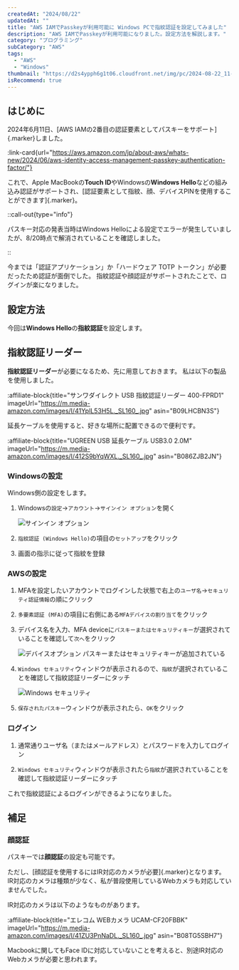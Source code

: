 ```yaml
---
createdAt: "2024/08/22"
updatedAt: ""
title: "AWS IAMでPasskeyが利用可能に Windows PCで指紋認証を設定してみました"
description: "AWS IAMでPasskeyが利用可能になりました。設定方法を解説します。"
category: "プログラミング"
subCategory: "AWS"
tags:
  - "AWS"
  - "Windows"
thumbnail: "https://d2s4ypph6g1t06.cloudfront.net/img/pc/2024-08-22_11-12-41_nvre36gj.webp"
isRecommend: true
---
```


## はじめに

2024年6月11日、[AWS IAMの2番目の認証要素としてパスキーをサポート]{.marker}しました。

:link-card{url="https://aws.amazon.com/jp/about-aws/whats-new/2024/06/aws-identity-access-management-passkey-authentication-factor/"}

これで、Apple MacBookの**Touch ID**やWindowsの**Windows Hello**などの組み込み認証がサポートされ、[認証要素として指紋、顔、デバイスPINを使用することができます]{.marker}。

::call-out{type="info"}

パスキー対応の発表当時はWindows Helloによる設定でエラーが発生していましたが、8/20時点で解消されていることを確認しました。

::

今までは「認証アプリケーション」か「ハードウェア TOTP トークン」が必要だったため認証が面倒でした。
指紋認証や顔認証がサポートされたことで、ログインが楽になりました。

## 設定方法

今回は**Windows Hello**の**指紋認証**を設定します。

## 指紋認証リーダー

**指紋認証リーダー**が必要になるため、先に用意しておきます。
私は以下の製品を使用しました。

:affiliate-block{title="サンワダイレクト USB 指紋認証リーダー 400-FPRD1" imageUrl="https://m.media-amazon.com/images/I/41YplL53H5L._SL160_.jpg" asin="B09LHCBN3S"}

延長ケーブルを使用すると、好きな場所に配置できるので便利です。

:affiliate-block{title="UGREEN USB 延長ケーブル USB3.0 2.0M" imageUrl="https://m.media-amazon.com/images/I/412S9bYqWXL._SL160_.jpg" asin="B086ZJB2JN"}

### Windowsの設定

Windows側の設定をします。

1. Windowsの`設定`→`アカウント`→`サインイン オプション`を開く

   ![サインイン オプション](https://d2s4ypph6g1t06.cloudfront.net/img/pc/2024-08-22_11-14-36_ini076zj.webp)

1. `指紋認証 (Windows Hello)`の項目の`セットアップ`をクリック

1. 画面の指示に従って指紋を登録

### AWSの設定

1. MFAを設定したいアカウントでログインした状態で右上の`ユーザ名`→`セキュリティ認証情報`の順にクリック

1. `多要素認証 (MFA)`の項目に右側にある`MFAデバイスの割り当て`をクリック

1. デバイス名を入力、MFA deviceに`パスキーまたはセキュリティキー`が選択されていることを確認して`次へ`をクリック

   ![デバイスオプション `パスキーまたはセキュリティキー`が追加されている](https://d2s4ypph6g1t06.cloudfront.net/img/pc/2024-08-22_11-12-41_nvre36gj.webp)

1. `Windows セキュリティ`ウィンドウが表示されるので、`指紋`が選択されていることを確認して指紋認証リーダーにタッチ

   ![Windows セキュリティ](https://d2s4ypph6g1t06.cloudfront.net/img/pc/2024-08-22_11-42-42_0rgu010w.webp)

1. `保存されたパスキー`ウィンドウが表示されたら、`OK`をクリック

### ログイン

1. 通常通りユーザ名（またはメールアドレス）とパスワードを入力してログイン

1. `Windows セキュリティ`ウィンドウが表示されたら`指紋`が選択されていることを確認して指紋認証リーダーにタッチ

これで指紋認証によるログインができるようになりました。

## 補足

### 顔認証

パスキーでは**顔認証**の設定も可能です。

ただし、[顔認証を使用するにはIR対応のカメラが必要]{.marker}となります。
IR対応のカメラは種類が少なく、私が普段使用しているWebカメラも対応していませんでした。

IR対応のカメラは以下のようなものがあります。

:affiliate-block{title="エレコム WEBカメラ UCAM-CF20FBBK" imageUrl="https://m.media-amazon.com/images/I/41ZU3PnNaDL._SL160_.jpg" asin="B08TG5SBH7"}

Macbookに関してもFace IDに対応していないことを考えると、別途IR対応のWebカメラが必要と思われます。
